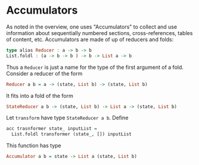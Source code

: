 # Accumulators

As noted in the overview, one uses "Accumulators" to
collect and use information about sequentially numbered
sections, cross-references, tables of content, etc.
Accumulators are made of up of reducers and folds:

```haskell
type alias Reducer : a -> b -> b
List.foldl : (a -> b -> b ) -> b -> List a -> b
```

Thus a `Reducer` is just a name for the type of the
first argument of a fold. Consider a reducer of the
form

```haskell
Reducer a b = a -> (state, List b) -> (state, List b)
```

It fits into a fold of the form

```haskell
StateReducer a b -> (state, List b) -> List a -> (state, List b)
```

Let `transform` have type `StateReducer a b`. Define

```haskell
acc trasnformer state_ inputList =
  List.foldl transformer (state_, []) inputList
```

This function has type

```haskell
Accumulator a b = state -> List a (state, List b)
```
